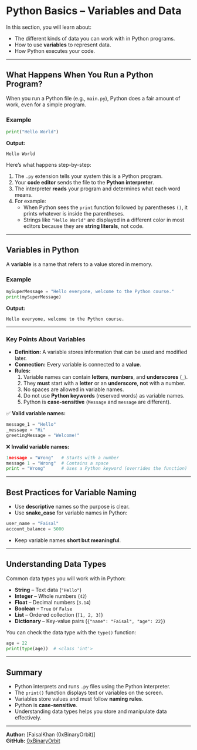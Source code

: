 # Python Basics – Variables and Data

In this section, you will learn about:
- The different kinds of data you can work with in Python programs.
- How to use **variables** to represent data.
- How Python executes your code.

---

## What Happens When You Run a Python Program?

When you run a Python file (e.g., `main.py`), Python does a fair amount of work, even for a simple program.

### Example
```python
print("Hello World")
```

**Output:**
```
Hello World
```

Here’s what happens step-by-step:
1. The `.py` extension tells your system this is a Python program.
2. Your **code editor** sends the file to the **Python interpreter**.
3. The interpreter **reads** your program and determines what each word means.
4. For example:
   - When Python sees the `print` function followed by parentheses `()`, it prints whatever is inside the parentheses.
   - Strings like `"Hello World"` are displayed in a different color in most editors because they are **string literals**, not code.

---

## Variables in Python

A **variable** is a name that refers to a value stored in memory.

### Example
```python
mySuperMessage = "Hello everyone, welcome to the Python course."
print(mySuperMessage)
```

**Output:**
```
Hello everyone, welcome to the Python course.
```

---

### Key Points About Variables
- **Definition:** A variable stores information that can be used and modified later.
- **Connection:** Every variable is connected to a **value**.
- **Rules:**
  1. Variable names can contain **letters**, **numbers**, and **underscores** (`_`).
  2. They **must** start with a **letter** or an **underscore**, **not** with a number.
  3. No spaces are allowed in variable names.
  4. Do not use **Python keywords** (reserved words) as variable names.
  5. Python is **case-sensitive** (`Message` and `message` are different).

✅ **Valid variable names:**
```python
message_1 = "Hello"
_message = "Hi"
greetingMessage = "Welcome!"
```

❌ **Invalid variable names:**
```python
1message = "Wrong"   # Starts with a number
message 1 = "Wrong"  # Contains a space
print = "Wrong"      # Uses a Python keyword (overrides the function)
```

---

## Best Practices for Variable Naming
- Use **descriptive** names so the purpose is clear.
- Use **snake_case** for variable names in Python:
```python
user_name = "Faisal"
account_balance = 5000
```
- Keep variable names **short but meaningful**.

---

## Understanding Data Types
Common data types you will work with in Python:
- **String** – Text data (`"Hello"`)
- **Integer** – Whole numbers (`42`)
- **Float** – Decimal numbers (`3.14`)
- **Boolean** – `True` or `False`
- **List** – Ordered collection (`[1, 2, 3]`)
- **Dictionary** – Key-value pairs (`{"name": "Faisal", "age": 22}`)

You can check the data type with the `type()` function:
```python
age = 22
print(type(age))  # <class 'int'>
```

---

## Summary
- Python interprets and runs `.py` files using the Python interpreter.
- The `print()` function displays text or variables on the screen.
- Variables store values and must follow **naming rules**.
- Python is **case-sensitive**.
- Understanding data types helps you store and manipulate data effectively.

---


**Author:** [FaisalKhan (0xBinaryOrbit)]  
**GitHub:** [0xBinaryOrbit](https://github.com/0xBinaryOrbit) 
